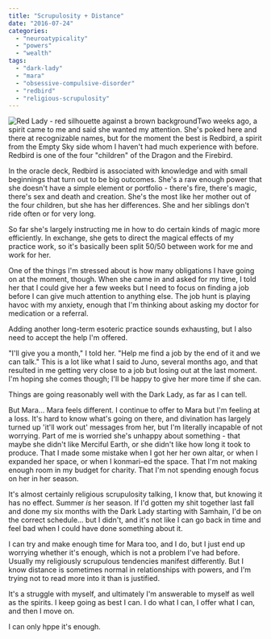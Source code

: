 ```yaml
---
title: "Scrupulosity + Distance"
date: "2016-07-24"
categories: 
  - "neuroatypicality"
  - "powers"
  - "wealth"
tags: 
  - "dark-lady"
  - "mara"
  - "obsessive-compulsive-disorder"
  - "redbird"
  - "religious-scrupulosity"
---
```


![Red Lady - red silhouette against a brown background](images/jacob_1_081128-219x300.jpg)Two weeks ago, a spirit came to me and said she wanted my attention. She's poked here and there at recognizable names, but for the moment the best is Redbird, a spirit from the Empty Sky side whom I haven't had much experience with before. Redbird is one of the four "children" of the Dragon and the Firebird.

In the oracle deck, Redbird is associated with knowledge and with small beginnings that turn out to be big outcomes. She's a raw enough power that she doesn't have a simple element or portfolio - there's fire, there's magic, there's sex and death and creation. She's the most like her mother out of the four children, but she has her differences. She and her siblings don't ride often or for very long.

So far she's largely instructing me in how to do certain kinds of magic more efficiently. In exchange, she gets to direct the magical effects of my practice work, so it's basically been split 50/50 between work for me and work for her.

One of the things I'm stressed about is how many obligations I have going on at the moment, though. When she came in and asked for my time, I told her that I could give her a few weeks but I need to focus on finding a job before I can give much attention to anything else. The job hunt is playing havoc with my anxiety, enough that I'm thinking about asking my doctor for medication or a referral.

Adding another long-term esoteric practice sounds exhausting, but I also need to accept the help I'm offered.

"I'll give you a month," I told her. "Help me find a job by the end of it and we can talk." This is a lot like what I said to Juno, several months ago, and that resulted in me getting very close to a job but losing out at the last moment. I'm hoping she comes though; I'll be happy to give her more time if she can.

Things are going reasonably well with the Dark Lady, as far as I can tell.

But Mara... Mara feels different. I continue to offer to Mara but I'm feeling at a loss. It's hard to know what's going on there, and divination has largely turned up 'it'll work out' messages from her, but I'm literally incapable of not worrying. Part of me is worried she's unhappy about something - that maybe she didn't like Merciful Earth, or she didn't like how long it took to produce. That I made some mistake when I got her her own altar, or when I expanded her space, or when I konmari-ed the space. That I'm not making enough room in my budget for charity. That I'm not spending enough focus on her in her season.

It's almost certainly religious scrupulosity talking, I know that, but knowing it has no effect. Summer _is_ her season. If I'd gotten my shit together last fall and done my six months with the Dark Lady starting with Samhain, I'd be on the correct schedule... but I didn't, and it's not like I can go back in time and feel bad when I could have done something about it.

I can try and make enough time for Mara too, and I do, but I just end up worrying whether it's enough, which is not a problem I've had before. Usually my religiously scrupulous tendencies manifest differently. But I know distance is sometimes normal in relationships with powers, and I'm trying not to read more into it than is justified.

It's a struggle with myself, and ultimately I'm answerable to myself as well as the spirits. I keep going as best I can. I do what I can, I offer what I can, and then I move on.

I can only hppe it's enough.
